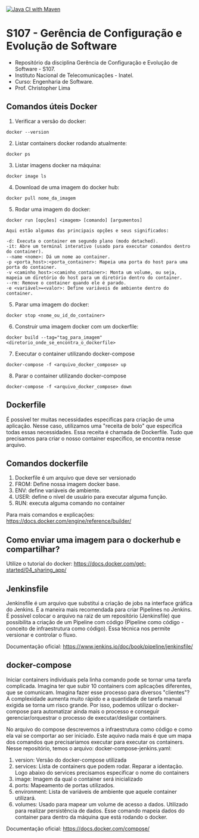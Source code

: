 [![Java CI with Maven](https://github.com/chrislima-inatel/S107/actions/workflows/comprasCI.yml/badge.svg)](https://github.com/chrislima-inatel/S107/actions/workflows/comprasCI.yml)

# S107 - Gerência de Configuração e Evolução de Software
- Repositório da disciplina Gerência de Configuração e Evolução de Software - S107. 
- Instituto Nacional de Telecomunicações - Inatel. 
- Curso: Engenharia de Software.
- Prof. Christopher Lima



## Comandos úteis Docker

1. Verificar a versão do docker:

```
docker --version
```

2. Listar containers docker rodando atualmente:

```
docker ps
```

3. Listar imagens docker na máquina:

```
docker image ls
```

4. Download de uma imagem do docker hub:

```
docker pull nome_da_imagem
```

5. Rodar uma imagem do docker:

```
docker run [opções] <imagem> [comando] [argumentos]

Aqui estão algumas das principais opções e seus significados:

-d: Executa o container em segundo plano (modo detached).
-it: Abre um terminal interativo (usado para executar comandos dentro do container).
--name <nome>: Dá um nome ao container.
-p <porta_host>:<porta_container>: Mapeia uma porta do host para uma porta do container.
-v <caminho_host>:<caminho_container>: Monta um volume, ou seja, mapeia um diretório do host para um diretório dentro do container.
--rm: Remove o container quando ele é parado.
-e <variável>=<valor>: Define variáveis de ambiente dentro do container.
```

5. Parar uma imagem do docker:

```
docker stop <nome_ou_id_do_container>
```

6. Construir uma imagem docker com um dockerfile:

```
docker build --tag="tag_para_imagem" <diretorio_onde_se_encontra_o_dockerfile>
```

7. Executar o container utilizando docker-compose

```
docker-compose -f <arquivo_docker_compose> up
```

8. Parar o container utilizando docker-compose

```
docker-compose -f <arquivo_docker_compose> down
```


## Dockerfile

É possível ter muitas necessidades específicas para criação de uma aplicação. Nesse caso, utilizamos uma "receita de bolo" que especifica todas essas necessidades.
Essa receita é chamada de Dockerfile. Tudo que precisamos para criar o nosso container específico, se encontra nesse arquivo.

## Comandos dockerfile

1. Dockerfile é um arquivo que deve ser versionado
2. FROM: Define nossa imagem docker base.
3. ENV: define variáveis de ambiente.
4. USER: define o nível de usuário para executar alguma função.
5. RUN: executa alguma comando no container

Para mais comandos e explicações: https://docs.docker.com/engine/reference/builder/


## Como enviar uma imagem para o dockerhub e compartilhar?

Utilize o tutorial do docker: https://docs.docker.com/get-started/04_sharing_app/

## Jenkinsfile

Jenkinsfile é um arquivo que substitui a criação de jobs na interface gráfica do Jenkins. É a maneira mais recomendada para criar Pipelines no Jenkins. É possível colocar o arquivo na raiz de um repositório (Jenkinsfile) que possibilita a criação de um Pipeline com código (Pipeline como código - conceito de infraestrutura como código). Essa técnica nos permite versionar e controlar o fluxo.


Documentação oficial: https://www.jenkins.io/doc/book/pipeline/jenkinsfile/

## docker-compose

Iniciar containers individuais pela linha comando pode se tornar uma tarefa complicada. Imagina ter que subir 10 containers com aplicações diferentes, que se comunicam. Imagina fazer esse processo para diversos "clientes"? A complexidade aumenta muito rápido e a quantidade de tarefa manual exigida se torna um risco grande.
Por isso, podemos utilizar o docker-compose para automatizar ainda mais o processo e conseguir gerenciar/orquestrar o processo de executar/desligar containers.

No arquivo do compose descrevemos a infraestrutura como código e como ela vai se comportar ao ser iniciado. Este aquivo nada mais é que um mapa dos comandos que precisariamos executar para executar os containers. Nesse repositório, temos o arquivo: docker-compose-jenkins.yaml:

1. version: Versão do docker-compose utilizada
2. services: Lista de containers que podem rodar. Reparar a identação. Logo abaixo do services precisamos especificar o nome do containers
3. image: Imagem da qual o container será inicializado
4. ports: Mapeamento de portas utilizados.
5. environment: Lista de variáveis de ambiente que aquele container utilizará.
6. volumes: Usado para mapear um volume de acesso a dados. Utilizado para realizar persistência de dados. Esse comando mapeia dados do container para dentro da máquina que está rodando o docker.

Documentação oficial: https://docs.docker.com/compose/
